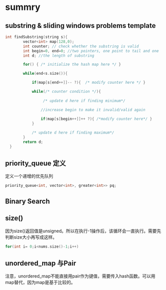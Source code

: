 # summry

## substring & sliding windows problems template

```cpp
int findSubstring(string s){
        vector<int> map(128,0);
        int counter; // check whether the substring is valid
        int begin=0, end=0; //two pointers, one point to tail and one  head
        int d; //the length of substring

        for() { /* initialize the hash map here */ }

        while(end<s.size()){

            if(map[s[end++]]-- ?){  /* modify counter here */ }

            while(/* counter condition */){ 
                 
                 /* update d here if finding minimum*/

                //increase begin to make it invalid/valid again
                
                if(map[s[begin++]]++ ?){ /*modify counter here*/ }
            }  

            /* update d here if finding maximum*/
        }
        return d;
  }
```

## priority_queue 定义

定义一个递增的优先队列

```cpp
priority_queue<int, vector<int>, greater<int>> pq;
```

## Binary Search

## size()

因为size()返回值是unsigned。所以在执行-1操作后，该循环会一直执行。需要先判断size大小再写成这样。

```cpp
for(int i= 0;i<nums.size()-1;i++)
```

## unordered_map 与Pair

注意，unordered_map不能直接用pair作为键值，需要传入hash函数。可以用map替代，因为map是基于比较的。